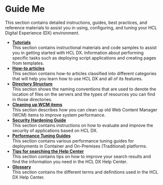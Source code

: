 # Guide Me

This section contains detailed instructions, guides, best practices, and reference materials to assist you in using, configuring, and tuning your HCL Digital Experience (DX) environment.

- **[Tutorials](./tutorials/index.md)**  
This section contains instructional materials and code samples to assist you in getting started with HCL DX. Information about performing specific tasks such as deploying script applications and creating pages from templates.
- **[How-to articles](./howto/index.md)**  
This section contains how-to articles classified into different categories that will help you learn how to use HCL DX and all of its features.
- **[Directory Structure](./wpsdirstr.md)**  
This section shows the naming conventions that are used to denote the location of files on the servers and the types of resources you can find in those directories.
- **[Cleaning up WCM items](./cleanup_wcm.md)**  
This section describes how you can clean up old Web Content Manager (WCM) items to improve system performance.
- **[Security Hardening Guide](./SecurityHardeningGuide/index.md)**  
This section contains instructions on how to evaluate and improve the security of applications based on HCL DX.
- **[Performance Tuning Guides](./performance_tuning/index.md)**  
This section contains various performance tuning guides for deployments in Container and On-Premises (Traditional) platforms.
- **[Tips for searching the Help Center](./search_tips.md)**  
This section contains tips on how to improve your search results and find the information you need in the HCL DX Help Center.
- **[Glossary](./glossary.md)**  
This section contains the different terms and definitions used in the HCL DX Help Center.
